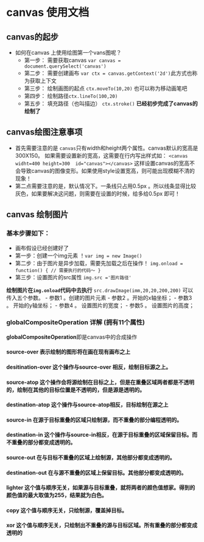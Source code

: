 # canvas 使用文档
## canvas的起步
- 如何在canvas 上使用绘图第一个vans图呢？ 
    - 第一步： 需要获取canvas `var canvas = document.querySelect('canvas')` 
    - 第二步： 需要创建画布 `var ctx = canvas.getContext('2d')`此方式也称为获取上下文
    - 第三步： 绘制画图的起点 `ctx.moveTo(10,20)` 也可以称为移动画笔吧 
    - 第四步： 绘制路径`ctx.lineTo(100,20)`
    - 第五步： 填充路径（也叫描边） `ctx.stroke()`
**已经初步完成了canvas的绘制了**
## canvas绘图注意事项
- 首先需要注意的是  `canvas`只有width和height两个属性。canvas默认的宽高是300X150。 如果需要设置新的宽高，这需要在行内写出样式如： `<canvas widht=400 height=300  id="canvas"></canvas>` 这样设置canvas的宽高不会导致canvas的图像变形。如果使用style设置宽高，则可能出现模糊不清的现象！
- 第二点需要注意的是，默认情况下。一条线只占用0.5px 。所以线条显得比较灰色，如果要解决这问题，则需要在设置的时候，给多给0.5px 即可！

## canvas 绘制图片 
### 基本步骤如下：
- 画布假设已经创建好了  
- 第一步：创建一个img元素 ！`var img = new Image()`
- 第二步：由于图片是异步加载，需要先加载之后在操作！ `img.onload = function() { // 需要执行的代码～ }`
- 第三步：设置图片的src属性 `img.src ='图片路径'`

**绘制图片在`img.onload`代码中去执行** `src.drawImage(imm,20,20,200,200)` 可以传入五个参数。
    - 参数1 。创建的图片元素 
    - 参数2 。开始的x轴坐标；
    - 参数3 。 开始的y轴坐标；
    - 参数4 。 设置图片的宽度；
    - 参数5 。 设置图片的高度；

### globalCompositeOperation 详解 (拥有11个属性)
**globalCompositeOperation**即是canvas中的合成操作  
#### source-over 表示绘制的图形将在画在现有画布之上 
#### desitination-over 这个操作与source-over 相反，绘制目标源之上。
#### source-atop 这个操作会将源绘制在目标之上，但是在重叠区域两者都是不透明的，绘制在其他的目标位置是不透明的，但是源是透明的。
#### destination-atop 这个操作与source-atop相反，目标绘制在源之上
####  source-in 在源于目标重叠的区域只绘制源，而不重叠的部分编程透明的。
#### destination-in 这个操作与source-in相反，在源于目标重叠的区域保留目标。而不重叠的部分都变成透明的。
####  source-out 在与目标不重叠的区域上绘制源，其他部分都变成透明的。
#### destination-out 在与源不重叠的区域上保留目标。其他部分都变成透明的。
#### lighter 这个值与顺序无关，如果源与目标重叠，就将两者的颜色值想家。得到的颜色值的最大取值为255，结果就为白色。
#### copy 这个值与顺序无关，只绘制源，覆盖掉目标。
#### xor 这个值与顺序无关，只绘制出不重叠的源与目标区域。所有重叠的部分都变成透明的
